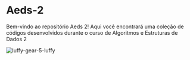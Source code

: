 # Aeds-2
Bem-vindo ao repositório Aeds 2! Aqui você encontrará uma coleção de códigos desenvolvidos durante o curso de Algoritmos e Estruturas de Dados 2

![luffy-gear-5-luffy](https://github.com/GabrielHenrique20/Aeds-2/assets/103072636/106e99c5-0d39-4cf0-b39f-f88091d51b7c)
